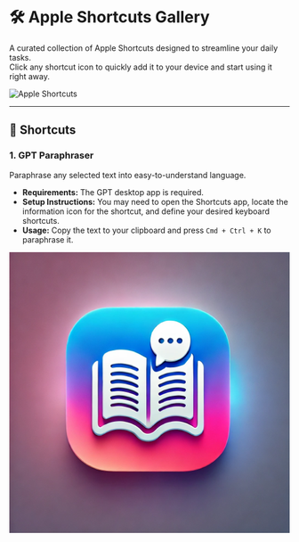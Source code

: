 # 🛠️ Apple Shortcuts Gallery

A curated collection of Apple Shortcuts designed to streamline your daily tasks.  
Click any shortcut icon to quickly add it to your device and start using it right away.

![Apple Shortcuts](https://cdn.jim-nielsen.com/ios/1024/shortcuts-2018-10-03.png?rf=1024)

---

## 🚀 Shortcuts

### 1. **GPT Paraphraser**  
Paraphrase any selected text into easy-to-understand language.  

- **Requirements:** The GPT desktop app is required.  
- **Setup Instructions:** You may need to open the Shortcuts app, locate the information icon for the shortcut, and define your desired keyboard shortcuts.  
- **Usage:** Copy the text to your clipboard and press `Cmd + Ctrl + K` to paraphrase it.

[![GPT Paraphraser Icon](icons/GPT-Paraphraser.png)](https://www.icloud.com/shortcuts/0c7d047b6f6f48eb97cbec556fbd750b)

